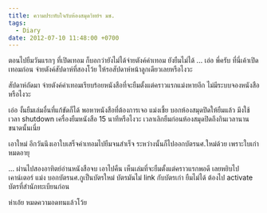 ```yaml
---
title: ความประทับใจกับห้องสมุดวิทย์ฯ มช.
tags:
  - Diary
date: 2012-07-10 11:48:00 +0700
---
```


ตอนไปยืมวันแรกๆ ที่เปิดเทอม ก็บอกว่ายังไม่ได้จ่ายตังค์ค่าเทอม ยังยืมไม่ได้ ... เอ่อ พี่ครับ ที่นี่เค้าเปิดเทอมก่อน จ่ายตังค์สัปดาห์ที่สองโว้ย ให้รอสัปดาห์หน้าลูกเดียวเลยหรือไงวะ

สัปดาห์ถัดมา จ่ายตังค์ค่าเทอมเรียบร้อยหนังสือที่จะยืมตั้งแต่คราวแรกแม่งหายอีก ไม่มีระบบจองหนังสือหรือไงวะ

เอ่อ งั้นยืมเล่มอื่นที่แก้ขัดก็ได้ พอหาหนังสือที่ต้องการเจอ แม่งเชี้ย บอกห้องสมุดปิดให้ยืมแล้ว มึงใช้เวลา shutdown เครื่องยืมหนังสือ 15 นาทีหรือไงวะ เวลาเลิกยืมก่อนห้องสมุดปิดถึงกินเวลานานขนาดนั้นเนี่ย

เอาใหม่ อีกวันนึงเอาใบเสร็จค่าเทอมไปยืมจนสำเร็จ ระหว่างนั้นก็ไปออกบัตรนศ.ใหม่ด้วย เพราะใบเก่าหมดอายุ

... ผ่านไปสองอาทิตย์อ่านหนังสือจบ เอาไปคืน เห็นเล่มที่จะยืมตั้งแต่คราวแรกพอดี เลยหยิบไปเคาน์เตอร์ แม่ง บอกบัตรนศ.กูเป็นบัตรใหม่ บัตรมันไม่ link กับบัตรเก่า ยืมไม่ได้ ต้องไป activate บัตรที่สำนักทะเบียนก่อน

ห่าเอ้ย หมดความอดทนแล้วโว้ย
